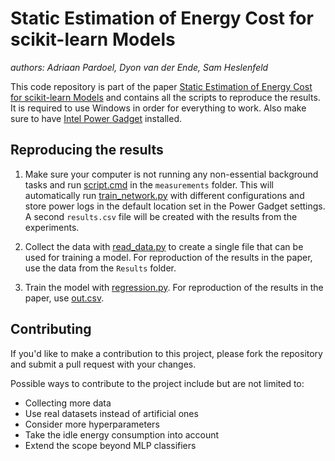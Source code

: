 # Static Estimation of Energy Cost for scikit-learn Models
_authors: Adriaan Pardoel, Dyon van der Ende, Sam Heslenfeld_

This code repository is part of the paper [Static Estimation of Energy Cost for 
scikit-learn Models](https://www.overleaf.com/read/qmjhdybsrfzr) and contains
all the scripts to reproduce the results.
It is required to use Windows in order for everything to work.
Also make sure to have [Intel Power Gadget](https://www.intel.com/content/www/us/en/developer/articles/tool/power-gadget.html)
installed.

## Reproducing the results

1. Make sure your computer is not running any non-essential background tasks and
run [script.cmd](/measurements/script.cmd) in the `measurements` folder.
This will automatically run [train_network.py](/measurements/train_network.py) with
different configurations and store power logs in the default location set in the Power 
Gadget settings. 
A second `results.csv` file will be created with the results from the experiments.

2. Collect the data with [read_data.py](/analysis/read_data.py) to create a single
file that can be used for training a model.
For reproduction of the results in the paper, use the data from the `Results` folder.

3. Train the model with [regression.py](/analysis/regression.py). 
For reproduction of the results in the paper, use [out.csv](/analysis/out.csv).

## Contributing

If you'd like to make a contribution to this project, please fork the repository and submit a pull request with your changes.

Possible ways to contribute to the project include but are not limited to:
* Collecting more data
* Use real datasets instead of artificial ones
* Consider more hyperparameters
* Take the idle energy consumption into account
* Extend the scope beyond MLP classifiers
